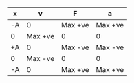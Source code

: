 x|v|F|a
---|---|---|---
-A|0|Max +ve|Max +ve
0|Max +ve|0|0
+A|0|Max -ve|Max -ve
0|Max -ve|0|0
-A|0|Max +ve|Max +ve

